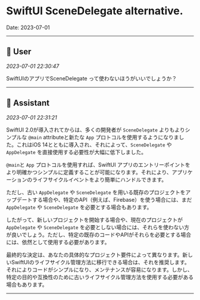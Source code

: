 # SwiftUI SceneDelegate alternative.

Date: 2023-07-01

---

## 👤 User
*2023-07-01 22:30:47*

SwiftUIのアプリでSceneDelegate って使わないほうがいいでしょうか？

---

## 🤖 Assistant
*2023-07-01 22:31:21*

SwiftUI 2.0が導入されてからは、多くの開発者が `SceneDelegate` よりもよりシンプルな `@main` attributeと新たな `App` プロトコルを使用するようになりました。これはiOS 14とともに導入され、それによって、`SceneDelegate` や `AppDelegate` を直接使用する必要性が大幅に低下しました。

`@main`と `App` プロトコルを使用すれば、SwiftUI アプリのエントリーポイントをより明確かつシンプルに定義することが可能になります。それにより、アプリケーションのライフサイクルイベントをより簡単にハンドルできます。

ただし、古い `AppDelegate` や `SceneDelegate` を用いる既存のプロジェクトをアップデートする場合や、特定のAPI（例えば、Firebase）を使う場合には、まだ `AppDelegate` や `SceneDelegate` を必要とする場合もあります。

したがって、新しいプロジェクトを開始する場合や、現在のプロジェクトが `AppDelegate` や `SceneDelegate` を必要としない場合には、それらを使わない方が良いでしょう。ただし、特定の既存のコードやAPIがそれらを必要とする場合には、依然として使用する必要があります。

最終的な決定は、あなたの具体的なプロジェクト要件によって異なります。新しいSwiftUIのライフサイクル管理方法に移行できる場合は、それを推奨します。それによりコードがシンプルになり、メンテナンスが容易になります。しかし、特定の目的や互換性のために古いライフサイクル管理方法を使用する必要がある場合もあります。

---
